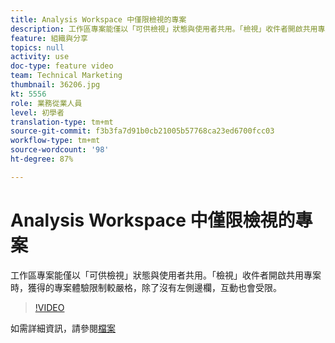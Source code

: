 ```yaml
---
title: Analysis Workspace 中僅限檢視的專案
description: 工作區專案能僅以「可供檢視」狀態與使用者共用。「檢視」收件者開啟共用專案時，獲得的專案體驗限制較嚴格，除了沒有左側邊欄，互動也會受限。
feature: 組織與分享
topics: null
activity: use
doc-type: feature video
team: Technical Marketing
thumbnail: 36206.jpg
kt: 5556
role: 業務從業人員
level: 初學者
translation-type: tm+mt
source-git-commit: f3b3fa7d91b0cb21005b57768ca23ed6700fcc03
workflow-type: tm+mt
source-wordcount: '98'
ht-degree: 87%

---
```



# Analysis Workspace 中僅限檢視的專案

工作區專案能僅以「可供檢視」狀態與使用者共用。「檢視」收件者開啟共用專案時，獲得的專案體驗限制較嚴格，除了沒有左側邊欄，互動也會受限。

>[!VIDEO](https://video.tv.adobe.com/v/36206/?quality=12&learn=on)

如需詳細資訊，請參閱[檔案](https://docs.adobe.com/content/help/zh-Hant/analytics/analyze/analysis-workspace/curate-share/view-only-projects.html)
